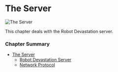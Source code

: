 # The Server

![The Server](../assets/the-server.png)

This chapter deals with the Robot Devastation server. 

### Chapter Summary
* [The Server](the-server.md)
  * [Robot Devastation Server](the-server/robot-devastation-server.md)
  * [Network Protocol](the-server/network-protocol.md)


